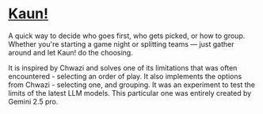 # [Kaun!](https://kkjsp.github.io/kaun/)

A quick way to decide who goes first, who gets picked, or how to group. Whether you're starting a
game night or splitting teams — just gather around and let Kaun! do the choosing.

It is inspired by Chwazi and solves one of its limitations that was often encountered - selecting
an order of play. It also implements the options from Chwazi - selecting one, and grouping. It was
an experiment to test the limits of the latest LLM models. This particular one was entirely created
by Gemini 2.5 pro.
